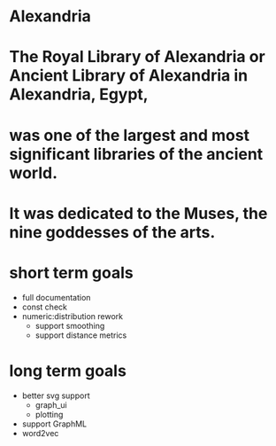 # Alexandria
# The Royal Library of Alexandria or Ancient Library of Alexandria in Alexandria, Egypt, 
# was one of the largest and most significant libraries of the ancient world. 
# It was dedicated to the Muses, the nine goddesses of the arts.

# short term goals
- full documentation
- const check
- numeric:distribution rework
   - support smoothing
   - support distance metrics


# long term goals
- better svg support
   - graph_ui
   - plotting
- support GraphML
- word2vec
